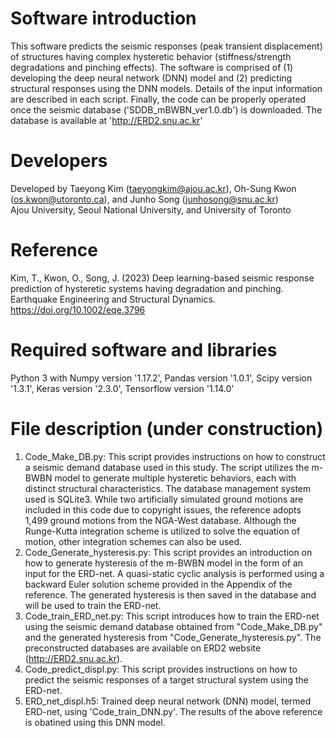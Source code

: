 # Software introduction
This software predicts the seismic responses (peak transient displacement) of structures having complex hysteretic behavior (stiffness/strength degradations and pinching effects). The software is comprised of (1) developing the deep neural network (DNN) model and (2) predicting structural responses using the DNN models. Details of the input information are described in each script. Finally, the code can be properly operated once the seismic database ('SDDB_mBWBN_ver1.0.db') is downloaded. The database is available at 'http://ERD2.snu.ac.kr'

# Developers
Developed by Taeyong Kim (taeyongkim@ajou.ac.kr), Oh-Sung Kwon (os.kwon@utoronto.ca), and Junho Song (junhosong@snu.ac.kr)\
Ajou University, Seoul National University, and University of Toronto

# Reference
Kim, T., Kwon, O., Song, J. (2023) Deep learning-based seismic response prediction of hysteretic systems having degradation and pinching. Earthquake Engineering and Structural Dynamics.
https://doi.org/10.1002/eqe.3796

# Required software and libraries
Python 3 with Numpy version '1.17.2', Pandas version '1.0.1', Scipy version '1.3.1', Keras version '2.3.0', Tensorflow version '1.14.0'

# File description (under construction)
1. Code_Make_DB.py: This script provides instructions on how to construct a seismic demand database used in this study. The script utilizes the m-BWBN model to generate multiple hysteretic behaviors, each with distinct structural characteristics. The database management system used is SQLite3. While two artificially simulated ground motions are included in this code due to copyright issues, the reference adopts 1,499 ground motions from the NGA-West database. Although the Runge-Kutta integration scheme is utilized to solve the equation of motion, other integration schemes can also be used.
2. Code_Generate_hysteresis.py: This script provides an introduction on how to generate hysteresis of the m-BWBN model in the form of an input for the ERD-net. A quasi-static cyclic analysis is performed using a backward Euler solution scheme provided in the Appendix of the reference. The generated hysteresis is then saved in the database and will be used to train the ERD-net.
3. Code_train_ERD_net.py: This script introduces how to train the ERD-net using the seismic demand database obtained from "Code_Make_DB.py" and the generated hysteresis from "Code_Generate_hysteresis.py". The preconstructed databases are available on ERD2 website (http://ERD2.snu.ac.kr).
4. Code_predict_displ.py: This script provides instructions on how to predict the seismic responses of a target structural system using the ERD-net.
5. ERD_net_displ.h5: Trained deep neural network (DNN) model, termed ERD-net, using 'Code_train_DNN.py'. The results of the above reference is obatined using this DNN model.




